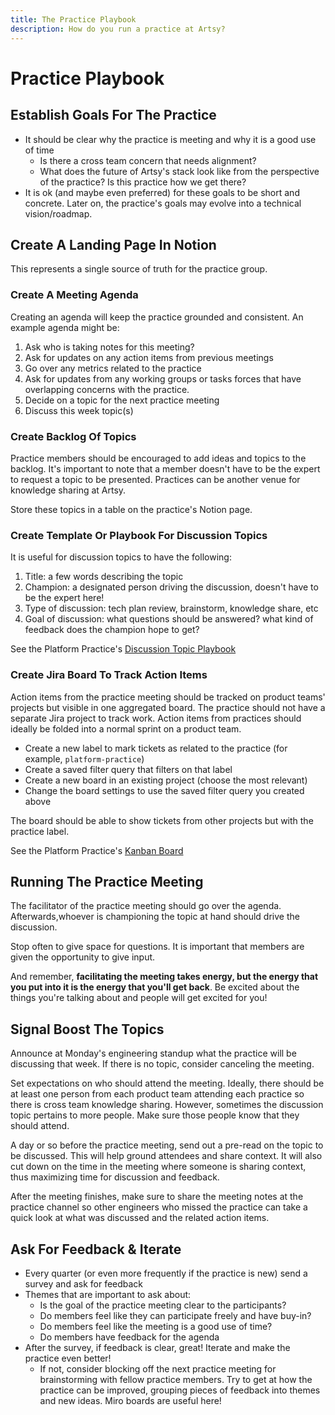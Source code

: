 ```yaml
---
title: The Practice Playbook
description: How do you run a practice at Artsy?
---
```


# Practice Playbook

## Establish Goals For The Practice

- It should be clear why the practice is meeting and why it is a good use of time
  - Is there a cross team concern that needs alignment?
  - What does the future of Artsy's stack look like from the perspective of the practice? Is this practice how we
    get there?
- It is ok (and maybe even preferred) for these goals to be short and concrete. Later on, the practice's goals may
  evolve into a technical vision/roadmap.

## Create A Landing Page In Notion

This represents a single source of truth for the practice group.

### Create A Meeting Agenda

Creating an agenda will keep the practice grounded and consistent. An example agenda might be:

1. Ask who is taking notes for this meeting?
2. Ask for updates on any action items from previous meetings
3. Go over any metrics related to the practice
4. Ask for updates from any working groups or tasks forces that have overlapping concerns with the practice.
5. Decide on a topic for the next practice meeting
6. Discuss this week topic(s)

### Create Backlog Of Topics

Practice members should be encouraged to add ideas and topics to the backlog. It's important to note that a member
doesn't have to be the expert to request a topic to be presented. Practices can be another venue for knowledge
sharing at Artsy.

Store these topics in a table on the practice's Notion page.

### Create Template Or Playbook For Discussion Topics

It is useful for discussion topics to have the following:

1. Title: a few words describing the topic
2. Champion: a designated person driving the discussion, doesn't have to be the expert here!
3. Type of discussion: tech plan review, brainstorm, knowledge share, etc
4. Goal of discussion: what questions should be answered? what kind of feedback does the champion hope to get?

See the Platform Practice's
[Discussion Topic Playbook](https://www.notion.so/artsy/Discussion-Topic-Playbook-4a11a9c2313c409782b3f33eda9bb4ee)

### Create Jira Board To Track Action Items

Action items from the practice meeting should be tracked on product teams' projects but visible in one aggregated
board. The practice should not have a separate Jira project to track work. Action items from practices should
ideally be folded into a normal sprint on a product team.

- Create a new label to mark tickets as related to the practice (for example, `platform-practice`)
- Create a saved filter query that filters on that label
- Create a new board in an existing project (choose the most relevant)
- Change the board settings to use the saved filter query you created above

The board should be able to show tickets from other projects but with the practice label.

See the Platform Practice's
[Kanban Board](https://artsyproduct.atlassian.net/secure/RapidBoard.jspa?rapidView=79&projectKey=PLATFORM)

## Running The Practice Meeting

The facilitator of the practice meeting should go over the agenda. Afterwards,whoever is championing the topic at
hand should drive the discussion.

Stop often to give space for questions. It is important that members are given the opportunity to give input.

And remember, **facilitating the meeting takes energy, but the energy that you put into it is the energy that
you'll get back**. Be excited about the things you're talking about and people will get excited for you!

## Signal Boost The Topics

Announce at Monday's engineering standup what the practice will be discussing that week. If there is no topic,
consider canceling the meeting.

Set expectations on who should attend the meeting. Ideally, there should be at least one person from each product
team attending each practice so there is cross team knowledge sharing. However, sometimes the discussion topic
pertains to more people. Make sure those people know that they should attend.

A day or so before the practice meeting, send out a pre-read on the topic to be discussed. This will help ground
attendees and share context. It will also cut down on the time in the meeting where someone is sharing context,
thus maximizing time for discussion and feedback.

After the meeting finishes, make sure to share the meeting notes at the practice channel so other engineers who
missed the practice can take a quick look at what was discussed and the related action items.

## Ask For Feedback & Iterate

- Every quarter (or even more frequently if the practice is new) send a survey and ask for feedback
- Themes that are important to ask about:
  - Is the goal of the practice meeting clear to the participants?
  - Do members feel like they can participate freely and have buy-in?
  - Do members feel like the meeting is a good use of time?
  - Do members have feedback for the agenda
- After the survey, if feedback is clear, great! Iterate and make the practice even better!
  - If not, consider blocking off the next practice meeting for brainstorming with fellow practice members. Try to
    get at how the practice can be improved, grouping pieces of feedback into themes and new ideas. Miro boards are
    useful here!
